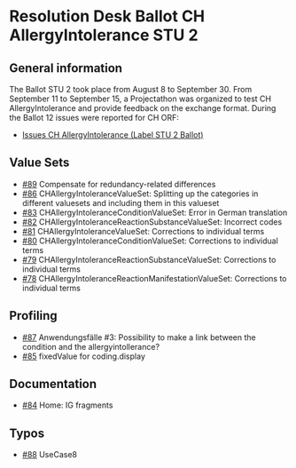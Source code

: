 # Resolution Desk Ballot CH AllergyIntolerance STU 2

## General information
The Ballot STU 2 took place from August 8 to September 30. From September 11 to
September 15, a Projectathon was organized to test CH AllergyIntolerance and provide feedback on the exchange format.
During the Ballot 12 issues were reported for CH ORF:
* [Issues CH AllergyIntolerance (Label STU 2 Ballot)](https://github.com/hl7ch/ch-allergyintolerance/issues?q=is%3Aissue+is%3Aopen+label%3A%22STU+2+Ballot%22)

## Value Sets
* [#89](https://github.com/hl7ch/ch-orf/issues/89) Compensate for redundancy-related differences
* [#86](https://github.com/hl7ch/ch-orf/issues/86) CHAllergyIntoleranceValueSet: Splitting up the categories in different valuesets and including them in this valueset
* [#83](https://github.com/hl7ch/ch-orf/issues/83) CHAllergyIntoleranceConditionValueSet: Error in German translation
* [#82](https://github.com/hl7ch/ch-orf/issues/82) CHAllergyIntoleranceReactionSubstanceValueSet: Incorrect codes
* [#81](https://github.com/hl7ch/ch-orf/issues/81) CHAllergyIntoleranceValueSet: Corrections to individual terms
* [#80](https://github.com/hl7ch/ch-orf/issues/80) CHAllergyIntoleranceConditionValueSet: Corrections to individual terms
* [#79](https://github.com/hl7ch/ch-orf/issues/79) CHAllergyIntoleranceReactionSubstanceValueSet: Corrections to individual terms
* [#78](https://github.com/hl7ch/ch-orf/issues/78) CHAllergyIntoleranceReactionManifestationValueSet: Corrections to individual terms
  
## Profiling
* [#87](https://github.com/hl7ch/ch-orf/issues/87) Anwendungsfälle #3: Possibility to make a link between the condition and the allergyintollerance?
* [#85](https://github.com/hl7ch/ch-orf/issues/85) fixedValue for coding.display

## Documentation
* [#84](https://github.com/hl7ch/ch-orf/issues/84) Home: IG fragments

## Typos
* [#88](https://github.com/hl7ch/ch-orf/issues/88) UseCase8

